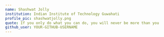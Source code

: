 ```yaml
---
name: Shashwat Jolly
institution: Indian Institute of Technology Guwahati
profile_pic: shashwatjolly.png
quote: If you only do what you can do, you will never be more than you are now.
github_user: YOUR-GITHUB-USERNAME
---
```

